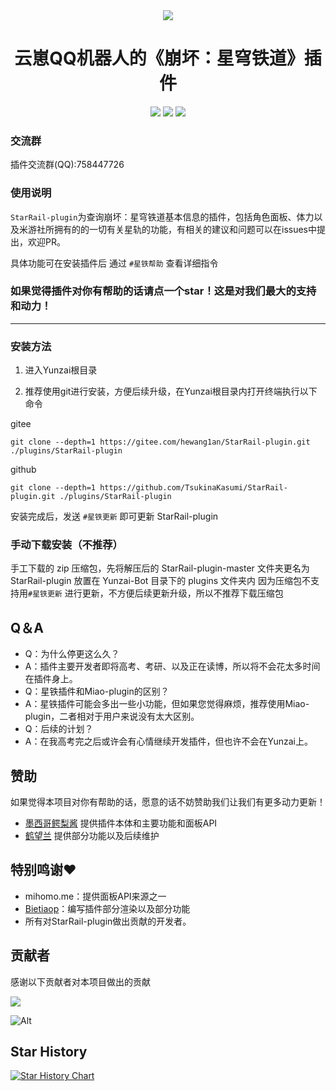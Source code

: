 <div align=center>
 <picture>
    <source srcset="https://github.com/user-attachments/assets/4eb7d786-ad19-4f2c-9f1d-e36bf6d61555" type="image/avif" />
    <img src="https://user-images.githubusercontent.com/21212372/235622221-7c5a5721-784b-4a31-9b24-60c88663548f.png" />
</picture>
<h1>云崽QQ机器人的《崩坏：星穹铁道》插件</h1>
<img src ="https://img.shields.io/github/issues/TsukinaKasumi/StarRail-plugin?logo=github"/>
<img src ="https://img.shields.io/github/license/TsukinaKasumi/StarRail-plugin"/>
<!-- <img src ="https://img.shields.io/github/v/tag/TsukinaKasumi/StarRail-plugin?label=latest%20version&logo=github"/> -->
<img src ="https://img.shields.io/github/languages/top/TsukinaKasumi/StarRail-plugin?logo=github"/>
</div>

### 交流群

插件交流群(QQ):758447726

### 使用说明

`StarRail-plugin`为查询崩坏：星穹铁道基本信息的插件，包括角色面板、体力以及米游社所拥有的的一切有关星轨的功能，有相关的建议和问题可以在issues中提出，欢迎PR。

具体功能可在安装插件后 通过 `#星铁帮助` 查看详细指令

### 如果觉得插件对你有帮助的话请点一个star！这是对我们最大的支持和动力！
---

### 安装方法

1. 进入Yunzai根目录

2. 推荐使用git进行安装，方便后续升级，在Yunzai根目录内打开终端执行以下命令

gitee
```shell
git clone --depth=1 https://gitee.com/hewang1an/StarRail-plugin.git ./plugins/StarRail-plugin
```
github
```shell
git clone --depth=1 https://github.com/TsukinaKasumi/StarRail-plugin.git ./plugins/StarRail-plugin
```

安装完成后，发送 `#星铁更新` 即可更新 StarRail-plugin

### 手动下载安装（不推荐）

手工下载的 zip 压缩包，先将解压后的 StarRail-plugin-master 文件夹更名为 StarRail-plugin 放置在 Yunzai-Bot 目录下的 plugins 文件夹内
因为压缩包不支持用`#星铁更新` 进行更新，不方便后续更新升级，所以不推荐下载压缩包

## Q＆A
 * Q：为什么停更这么久？
 * A：插件主要开发者即将高考、考研、以及正在读博，所以将不会花太多时间在插件身上。
 * Q：星铁插件和Miao-plugin的区别？
 * A：星铁插件可能会多出一些小功能，但如果您觉得麻烦，推荐使用Miao-plugin，二者相对于用户来说没有太大区别。
 * Q：后续的计划？
 * A：在我高考完之后或许会有心情继续开发插件，但也许不会在Yunzai上。

## 赞助

如果觉得本项目对你有帮助的话，愿意的话不妨赞助我们让我们有更多动力更新！
- [墨西哥鳄梨酱](https://afdian.net/a/ikechan8370) 提供插件本体和主要功能和面板API
- [鹤望兰](https://afdian.net/a/hewang1an) 提供部分功能以及后续维护

## 特别鸣谢♥
- mihomo.me：提供面板API来源之一
- [Bietiaop](https://github.com/bietiaop)：编写插件部分渲染以及部分功能
- 所有对StarRail-plugin做出贡献的开发者。

## 贡献者

感谢以下贡献者对本项目做出的贡献

<a href="https://github.com/TsukinaKasumi/StarRail-plugin/graphs/contributors">
  <img src="https://contrib.rocks/image?repo=TsukinaKasumi/StarRail-plugin" />
</a>

![Alt](https://repobeats.axiom.co/api/embed/1c5c4f4bafef4a5d2c743f72703abad36a01762d.svg "Repobeats analytics image")

## Star History

[![Star History Chart](https://api.star-history.com/svg?repos=TsukinaKasumi/StarRail-plugin&type=Date)](https://star-history.com/#TsukinaKasumi/StarRail-plugin&Date)

<!-- ALL-CONTRIBUTORS-LIST:START - Do not remove or modify this section -->
<!-- prettier-ignore-start -->
<!-- markdownlint-disable -->

<!-- markdownlint-restore -->
<!-- prettier-ignore-end -->

<!-- ALL-CONTRIBUTORS-LIST:END -->
